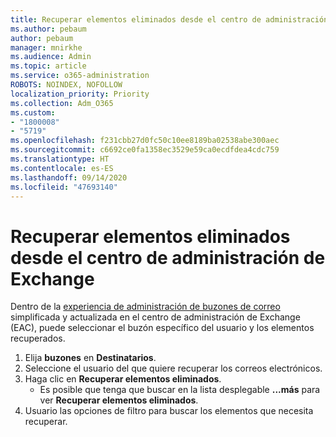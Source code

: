 ```yaml
---
title: Recuperar elementos eliminados desde el centro de administración de Exchange
ms.author: pebaum
author: pebaum
manager: mnirkhe
ms.audience: Admin
ms.topic: article
ms.service: o365-administration
ROBOTS: NOINDEX, NOFOLLOW
localization_priority: Priority
ms.collection: Adm_O365
ms.custom:
- "1800008"
- "5719"
ms.openlocfilehash: f231cbb27d0fc50c10ee8189ba02538abe300aec
ms.sourcegitcommit: c6692ce0fa1358ec3529e59ca0ecdfdea4cdc759
ms.translationtype: HT
ms.contentlocale: es-ES
ms.lasthandoff: 09/14/2020
ms.locfileid: "47693140"
---
```

# <a name="recover-deleted-items-from-exchange-admin-center"></a>Recuperar elementos eliminados desde el centro de administración de Exchange

Dentro de la [experiencia de administración de buzones de correo](https://admin.exchange.microsoft.com/#/mailboxes) simplificada y actualizada en el centro de administración de Exchange (EAC), puede seleccionar el buzón específico del usuario y los elementos recuperados.

1. Elija **buzones** en **Destinatarios**.
2. Seleccione el usuario del que quiere recuperar los correos electrónicos.
3. Haga clic en **Recuperar elementos eliminados**.
    - Es posible que tenga que buscar en la lista desplegable **...más** para ver **Recuperar elementos eliminados**.
4. Usuario las opciones de filtro para buscar los elementos que necesita recuperar.
